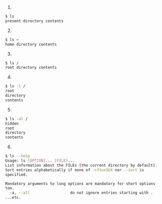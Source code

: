 1.

  ```bash
  $ ls
  present directory contents
  ```

2.

  ```bash
  $ ls ~
  home directory contents
  ```

3.

  ```bash
  $ ls /
  root directory contents
  ```

4.

  ```bash
  $ ls -l /
  root
  directory
  contents
  ```

5.

  ```bash
  $ ls -al /
  hidden
  root
  directory
  contents
  ```

6.

  ```bash
  $ ls --help
  Usage: ls [OPTION]... [FILE]...
  List information about the FILEs (the current directory by default).
  Sort entries alphabetically if none of -cftuvSUX nor --sort is
  specified.

  Mandatory arguments to long options are mandatory for short options
  too.
    -a, --all                  do not ignore entries starting with .
  ...etc.
  ```

